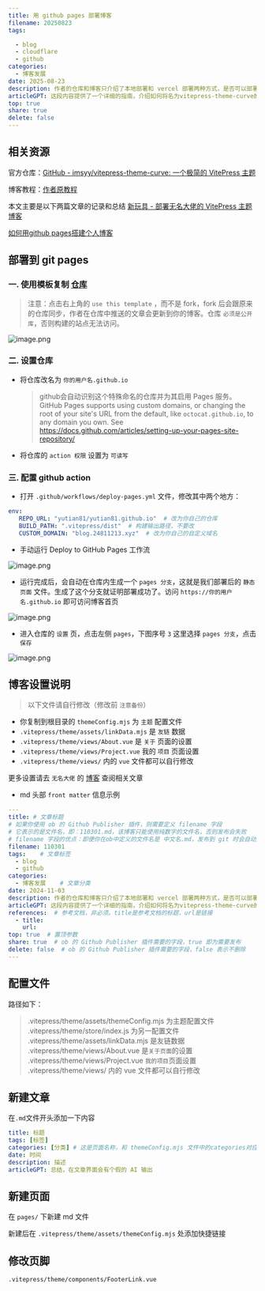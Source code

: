 ```yaml
---
title: 用 github pages 部署博客  
filename: 20250823  
tags:  

  - blog  
  - cloudflare  
  - github  
categories:  
  - 博客发展 
date: 2025-08-23  
description: 作者的仓库和博客只介绍了本地部署和 vercel 部署两种方式，是否可以部署到 github pages 和 cf pages 呢？答案是可以的！  
articleGPT: 这段内容提供了一个详细的指南，介绍如何将名为vitepress-theme-curve的VitePress主题博客部署到GitHub Pages和Cloudflare Pages。步骤包括从模板复制仓库、设置仓库名称和权限、配置GitHub Actions以及绑定自定义域名。同时，也提供了关于如何在Cloudflare Pages上部署的两种方法。文档最后提到了一些需要用户自行修改的设置文件，以及提供了作者博客的链接，用户可以查阅更多相关设置的指南。  
top: true  
share: true  
delete: false  
---
```



## 相关资源  

官方仓库：[GitHub - imsyy/vitepress-theme-curve: 一个极简的 VitePress 主题](https://github.com/imsyy/vitepress-theme-curve)  

博客教程：[作者原教程](https://blog.imsyy.top/posts/2024/0320)  

本文主要是以下两篇文章的记录和总结
[新玩具 - 部署无名大佬的 VitePress 主题博客](https://blog2.811520.xyz/posts/2024-11/110301)

[如何用github pages搭建个人博客](https://tsh1203.github.io/posts/2024/1034)



## 部署到 git pages  

### 一. 使用模板复制 [仓库](https://github.com/yutian81/)  

> 注意：点击右上角的 `use this template` ，而不是 fork，fork 后会跟原来的仓库同步，作者在仓库中推送的文章会更新到你的博客。仓库 `必须是公开库`，否则构建的站点无法访问。  

![image.png](https://pan.811520.xyz/2024-11/1730619531-image.webp)  

### 二. 设置仓库  

- 将仓库改名为 `你的用户名.github.io`  

  > github会自动识别这个特殊命名的仓库并为其启用 Pages 服务。
  > GitHub Pages supports using custom domains, or changing the root of your site's URL from the default, like `octocat.github.io`, to any domain you own. See https://docs.github.com/articles/setting-up-your-pages-site-repository/

- 将仓库的 `action 权限` 设置为 `可读写`
### 三. 配置 github action  

- 打开 `.github/workflows/deploy-pages.yml` 文件，修改其中两个地方：
  
```yml  
env:  
   REPO_URL: "yutian81/yutian81.github.io"  # 改为你自己的仓库  
   BUILD_PATH: ".vitepress/dist"  # 构建输出路径，不要改  
   CUSTOM_DOMAIN: "blog.24811213.xyz"  # 改为你自己的自定义域名  
```

- 手动运行 Deploy to GitHub Pages 工作流  
  

![image.png](https://pan.811520.xyz/2024-11/1730620765-image.webp)  

- 运行完成后，会自动在仓库内生成一个 `pages 分支`，这就是我们部署后的 `静态页面` 文件。生成了这个分支就证明部署成功了。访问 `https://你的用户名.github.io` 即可访问博客首页  
  

![image.png](https://pan.811520.xyz/2024-11/1730620832-image.webp)  

- 进入仓库的 `设置` 页，点击左侧 `pages`，下图序号 `3` 这里选择 `pages 分支`，点击 `保存`  
  

![image.png](https://pan.811520.xyz/2024-11/1730620958-image.webp)    

## 博客设置说明  

> 以下文件请自行修改（修改前 `注意备份`）  

- 你复制到根目录的 `themeConfig.mjs` 为 `主题` 配置文件  
- `.vitepress/theme/assets/linkData.mjs` 是 `友链` 数据  
- `.vitepress/theme/views/About.vue` 是 `关于` 页面的设置  
- `.vitepress/theme/views/Project.vue` 我的 `项目` 页面设置  
- `.vitepress/theme/views/` 内的 `vue` 文件都可以自行修改  

更多设置请去 `无名大佬` 的 [博客](https://blog.imsyy.top/) 查阅相关文章  

- md 头部 `front matter` 信息示例  
  
```yml  
---    
title: # 文章标题  
# 如果你使用 ob 的 Github Publisher 插件，则需要定义 filename 字段  
# 它表示的是文件名，即：110301.md，该博客只能使用纯数字的文件名，否则发布会失败  
# filename 字段的优点：即便你在ob中定义的文件名是 中文名.md，发布到 git 时会自动变为 数字.md  
filename: 110301  
tags:    # 文章标签
  - blog     
  - github    
categories:    
  - 博客发展    # 文章分类
date: 2024-11-03    
description: 作者的仓库和博客只介绍了本地部署和 vercel 部署两种方式，是否可以部署到 github pages 和 cf pages 呢？答案是可以的！    
articleGPT: 这段内容提供了一个详细的指南，介绍如何将名为vitepress-theme-curve的VitePress主题博客部署到GitHub Pages和Cloudflare Pages。步骤包括从模板复制仓库、设置仓库名称和权限、配置GitHub Actions以及绑定自定义域名。同时，也提供了关于如何在Cloudflare Pages上部署的两种方法。文档最后提到了一些需要用户自行修改的设置文件，以及提供了作者博客的链接，用户可以查阅更多相关设置的指南。    
references:  # 参考文档，非必须。title是参考文档的标题，url是链接  
  - title:     
    url:     
top: true  # 置顶参数  
share: true  # ob 的 Github Publisher 插件需要的字段，true 即为需要发布  
delete: false  # ob 的 Github Publisher 插件需要的字段，false 表示不删除  
---  
```
## 配置文件
路径如下：

>.vitepress/theme/assets/themeConfig.mjs 为主题配置文件
.vitepress/theme/store/index.js 为另一配置文件
.vitepress/theme/assets/linkData.mjs 是友链数据
.vitepress/theme/views/About.vue 是`关于页面`的设置
.vitepress/theme/views/Project.vue `我的项目`页面设置
.vitepress/theme/views/ 内的 vue 文件都可以自行修改

## 新建文章
在`.md`文件开头添加一下内容
```yml
title: 标题
tags: [标签]
categories: [分类] # 这是页面名称，和 themeConfig.mjs 文件中的categories对应
date: 时间
description: 描述
articleGPT: 总结，在文章界面会有个假的 AI 输出
```

## 新建页面
在 `pages/` 下新建 md 文件

新建后在 `.vitepress/theme/assets/themeConfig.mjs` 处添加快捷链接

## 修改页脚
`.vitepress/theme/components/FooterLink.vue`